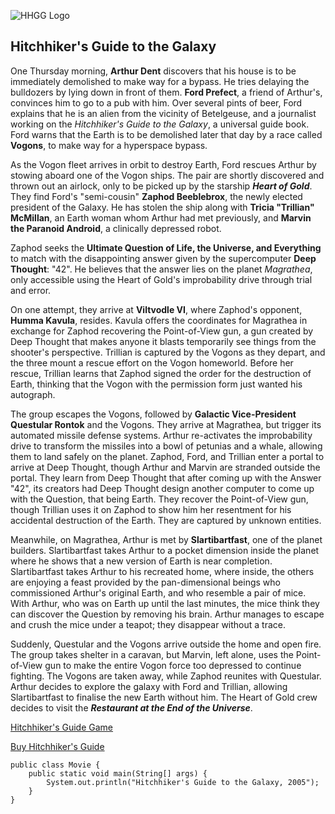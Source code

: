 ![HHGG Logo](https://m.media-amazon.com/images/M/MV5BMjM5NDczOTg3OV5BMl5BanBnXkFtZTgwNjkzMTIyMDI@._V1_QL75_UY281_CR84,0,500,281_.jpg)

Hitchhiker's Guide to the Galaxy
--------------------------------
One Thursday morning, **Arthur Dent** discovers that his house is to be immediately demolished to make way for a bypass. He tries delaying the bulldozers by lying down in front of them. **Ford Prefect**, a friend of Arthur's, convinces him to go to a pub with him. Over several pints of beer, Ford explains that he is an alien from the vicinity of Betelgeuse, and a journalist working on the *Hitchhiker's Guide to the Galaxy*, a universal guide book. Ford warns that the Earth is to be demolished later that day by a race called **Vogons**, to make way for a hyperspace bypass.

As the Vogon fleet arrives in orbit to destroy Earth, Ford rescues Arthur by stowing aboard one of the Vogon ships. The pair are shortly discovered and thrown out an airlock, only to be picked up by the starship __*Heart of Gold*__. They find Ford's "semi-cousin" **Zaphod Beeblebrox**, the newly elected president of the Galaxy. He has stolen the ship along with **Tricia "Trillian" McMillan**, an Earth woman whom Arthur had met previously, and **Marvin the Paranoid Android**, a clinically depressed robot.

Zaphod seeks the **Ultimate Question of Life, the Universe, and Everything** to match with the disappointing answer given by the supercomputer **Deep Thought**: "42". He believes that the answer lies on the planet *Magrathea*, only accessible using the Heart of Gold's improbability drive through trial and error.

On one attempt, they arrive at **Viltvodle VI**, where Zaphod's opponent, **Humma Kavula**, resides. Kavula offers the coordinates for Magrathea in exchange for Zaphod recovering the Point-of-View gun, a gun created by Deep Thought that makes anyone it blasts temporarily see things from the shooter's perspective. Trillian is captured by the Vogons as they depart, and the three mount a rescue effort on the Vogon homeworld. Before her rescue, Trillian learns that Zaphod signed the order for the destruction of Earth, thinking that the Vogon with the permission form just wanted his autograph.

The group escapes the Vogons, followed by **Galactic Vice-President Questular Rontok** and the Vogons. They arrive at Magrathea, but trigger its automated missile defense systems. Arthur re-activates the improbability drive to transform the missiles into a bowl of petunias and a whale, allowing them to land safely on the planet. Zaphod, Ford, and Trillian enter a portal to arrive at Deep Thought, though Arthur and Marvin are stranded outside the portal. They learn from Deep Thought that after coming up with the Answer "42", its creators had Deep Thought design another computer to come up with the Question, that being Earth. They recover the Point-of-View gun, though Trillian uses it on Zaphod to show him her resentment for his accidental destruction of the Earth. They are captured by unknown entities.

Meanwhile, on Magrathea, Arthur is met by **Slartibartfast**, one of the planet builders. Slartibartfast takes Arthur to a pocket dimension inside the planet where he shows that a new version of Earth is near completion. Slartibartfast takes Arthur to his recreated home, where inside, the others are enjoying a feast provided by the pan-dimensional beings who commissioned Arthur's original Earth, and who resemble a pair of mice. With Arthur, who was on Earth up until the last minutes, the mice think they can discover the Question by removing his brain. Arthur manages to escape and crush the mice under a teapot; they disappear without a trace.

Suddenly, Questular and the Vogons arrive outside the home and open fire. The group takes shelter in a caravan, but Marvin, left alone, uses the Point-of-View gun to make the entire Vogon force too depressed to continue fighting. The Vogons are taken away, while Zaphod reunites with Questular. Arthur decides to explore the galaxy with Ford and Trillian, allowing Slartibartfast to finalise the new Earth without him. The Heart of Gold crew decides to visit the *__Restaurant at the End of the Universe__*.

[Hitchhiker's Guide Game](https://www.bbc.co.uk/programmes/articles/1g84m0sXpnNCv84GpN2PLZG/the-game-30th-anniversary-edition)

[Buy Hitchhiker's Guide](https://www.amazon.com/Hitchhikers-Guide-Galaxy-Douglas-Adams/dp/0345391802)

    public class Movie {
        public static void main(String[] args) {
            System.out.println("Hitchhiker's Guide to the Galaxy, 2005");
        }
    }